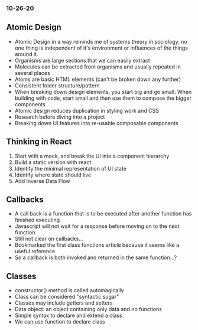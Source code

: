 ### 10-26-20

## Atomic Design

- Atomic Design in a way reminds me of systems theory in sociology, no one thing is independent of it's environment or influences of the things around it.
- Organisms are large sections that we can easily extract
- Molecules can be extracted from organisms and usually repeated in several places
- Atoms are basic HTML elements (can't be broken down any further)
- Consistent folder structure/pattern
- When breaking down design elements, you start big and go small. When building with code, start small and then use them to compose the bigger components
- Atomic design reduces duplication in styling work and CSS
- Research before diving into a project
- Breaking down UI features into re-usable composable components

## Thinking in React

1. Start with a mock, and break the UI into a component hierarchy
2. Build a static version with react
3. Identify the minimal representation of UI state
4. Identify where state should live
5. Add Inverse Data Flow

## Callbacks

- A call back is a function that is to be executed after another function has finished executing
- Javascript will not wait for a response before moving on to the next function
- Still not clear on callbacks...
- Bookmarked the first class functions article because it seems like a useful reference
- So a callback is both invoked and returned in the same function...?

## Classes

- constructor() method is called automagically
- Class can be considered "syntactic sugar"
- Classes may include getters and setters
- Data object: an object containing only data and no functions
- Simple syntax to declare and extend a class
- We can use function to declare class

